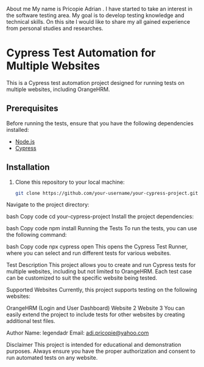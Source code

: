 
About me
My name is Pricopie Adrian . I have started to take an interest in the software testing area. My goal is to develop testing knowledge and technical skills. On this site I would like to share my all gained experience from personal studies and researches.

# Cypress Test Automation for Multiple Websites

This is a Cypress test automation project designed for running tests on multiple websites, including OrangeHRM.

## Prerequisites

Before running the tests, ensure that you have the following dependencies installed:

- [Node.js](https://nodejs.org/)
- [Cypress](https://www.cypress.io/)

## Installation

1. Clone this repository to your local machine:

   ```bash
   git clone https://github.com/your-username/your-cypress-project.git
Navigate to the project directory:

bash
Copy code
cd your-cypress-project
Install the project dependencies:

bash
Copy code
npm install
Running the Tests
To run the tests, you can use the following command:

bash
Copy code
npx cypress open
This opens the Cypress Test Runner, where you can select and run different tests for various websites.

Test Description
This project allows you to create and run Cypress tests for multiple websites, including but not limited to OrangeHRM. Each test case can be customized to suit the specific website being tested.

Supported Websites
Currently, this project supports testing on the following websites:

OrangeHRM (Login and User Dashboard)
Website 2
Website 3
You can easily extend the project to include tests for other websites by creating additional test files.

Author
Name: legendadr
Email: adi.pricopie@yahoo.com

Disclaimer
This project is intended for educational and demonstration purposes. Always ensure you have the proper authorization and consent to run automated tests on any website.
